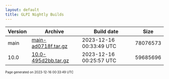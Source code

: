 ```yaml
---
layout: default
title: GLPI Nightly Builds
---
```


Version|Archive|Build date|Size
---|---|---|---
main|[main-ad0718f.tar.gz](main-ad0718f.tar.gz)|2023-12-16 00:33:49 UTC|78076573
10.0|[10.0-495d2bb.tar.gz](10.0-495d2bb.tar.gz)|2023-12-16 00:25:57 UTC|59685696

<font size="1">Page generated on 2023-12-16 00:33:49 UTC</font>
